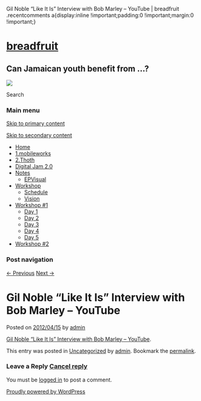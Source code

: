   Gil Noble “Like It Is” Interview with Bob Marley – YouTube | breadfruit    .recentcomments a{display:inline !important;padding:0 !important;margin:0 !important;}

[breadfruit](http://j4u2.com/breadfruit-static/ "breadfruit")
=============================================================

Can Jamaican youth benefit from …?
----------------------------------

 [![](http://j4u2.com/breadfruit-static/wp-content/uploads/2012/04/vecr-1000x288.jpeg)](http://j4u2.com/breadfruit-static/) 

Search  

### Main menu

[Skip to primary content](#content "Skip to primary content")

[Skip to secondary content](#secondary "Skip to secondary content")

*   [Home](http://j4u2.com/breadfruit-static/)
*   [1.mobileworks](http://j4u2.com/breadfruit-static/mobileworks/)
*   [2.Thoth](http://j4u2.com/breadfruit-static/thoth/)
*   [Digital Jam 2.0](http://j4u2.com/breadfruit-static/digi-jam/)
*   [Notes](http://j4u2.com/breadfruit-static/notes/)
    *   [EPVisual](http://j4u2.com/breadfruit-static/notes/ep-visual/)
*   [Workshop](http://j4u2.com/breadfruit-static/workshop/)
    *   [Schedule](http://j4u2.com/breadfruit-static/workshop/schedule/)
    *   [Vision](http://j4u2.com/breadfruit-static/workshop/vision-page/)
*   [Workshop #1](http://j4u2.com/breadfruit-static/workshop-1/)
    *   [Day 1](http://j4u2.com/breadfruit-static/workshop-1/day-1/)
    *   [Day 2](http://j4u2.com/breadfruit-static/workshop-1/day-2/)
    *   [Day 3](http://j4u2.com/breadfruit-static/workshop-1/day-3/)
    *   [Day 4](http://j4u2.com/breadfruit-static/workshop-1/day-4/)
    *   [Day 5](http://j4u2.com/breadfruit-static/workshop-1/day-5/)
*   [Workshop #2](http://j4u2.com/breadfruit-static/workshop-2/)

### Post navigation

[← Previous](http://j4u2.com/breadfruit-static/2012/04/15/gil-noble-archives/) [Next →](http://j4u2.com/breadfruit-static/2012/04/18/phil-sinatra/)

Gil Noble “Like It Is” Interview with Bob Marley – YouTube
==========================================================

Posted on [2012/04/15](http://j4u2.com/breadfruit-static/2012/04/15/gil-noble-like-it-is-interview-with-bob-marley-youtube/ "12:45 pm") by [admin](http://j4u2.com/breadfruit-static/author/admin/ "View all posts by admin")

[Gil Noble “Like It Is” Interview with Bob Marley – YouTube](http://www.youtube.com/watch?v=Qbvg48jB2RY&context=C43d8b4cADvjVQa1PpcFObCJkCEGhwlNlfbgynGyp3klUNDrbi3l0=).

This entry was posted in [Uncategorized](http://j4u2.com/breadfruit-static/category/uncategorized/) by [admin](http://j4u2.com/breadfruit-static/author/admin/). Bookmark the [permalink](http://j4u2.com/breadfruit-static/2012/04/15/gil-noble-like-it-is-interview-with-bob-marley-youtube/ "Permalink to Gil Noble “Like It Is” Interview with Bob Marley – YouTube").

### Leave a Reply [Cancel reply](/breadfruit/2012/04/15/gil-noble-like-it-is-interview-with-bob-marley-youtube/#respond)

You must be [logged in](http://j4u2.com/breadfruit-static/wp-login.php) to post a comment.

[Proudly powered by WordPress](http://wordpress.org/ "Semantic Personal Publishing Platform")
